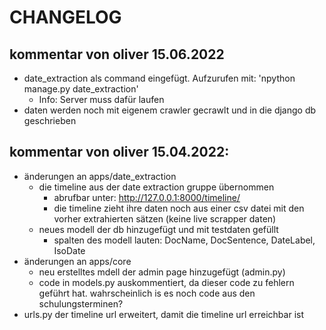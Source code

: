 # CHANGELOG
## kommentar von oliver 15.06.2022
- date_extraction als command eingefügt. Aufzurufen mit: 'npython manage.py date_extraction'
    - Info: Server muss dafür laufen
- daten werden noch mit eigenem crawler gecrawlt und in die django db geschrieben

## kommentar von oliver 15.04.2022:
- änderungen an apps/date_extraction
    - die timeline aus der date extraction gruppe übernommen
        - abrufbar unter: http://127.0.0.1:8000/timeline/
        - die timeline zieht ihre daten noch aus einer csv datei mit den vorher extrahierten sätzen (keine live scrapper daten)
    - neues modell der db hinzugefügt und mit testdaten gefüllt
        - spalten des modell lauten: DocName, DocSentence, DateLabel, IsoDate
- änderungen an apps/core
    - neu erstelltes mdell der admin page hinzugefügt (admin.py)
    - code in models.py auskommentiert, da dieser code zu fehlern geführt hat. wahrscheinlich is es noch code aus den schulungsterminen?
- urls.py der timeline url erweitert, damit die timeline url erreichbar ist